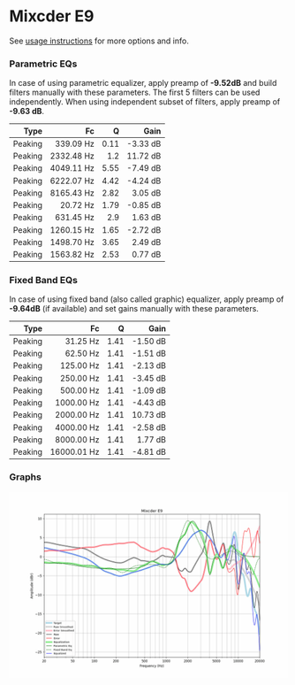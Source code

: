 # Mixcder E9
See [usage instructions](https://github.com/jaakkopasanen/AutoEq#usage) for more options and info.

### Parametric EQs
In case of using parametric equalizer, apply preamp of **-9.52dB** and build filters manually
with these parameters. The first 5 filters can be used independently.
When using independent subset of filters, apply preamp of **-9.63 dB**.

| Type    | Fc         |    Q | Gain     |
|--------:|-----------:|-----:|---------:|
| Peaking | 339.09 Hz  | 0.11 | -3.33 dB |
| Peaking | 2332.48 Hz | 1.2  | 11.72 dB |
| Peaking | 4049.11 Hz | 5.55 | -7.49 dB |
| Peaking | 6222.07 Hz | 4.42 | -4.24 dB |
| Peaking | 8165.43 Hz | 2.82 | 3.05 dB  |
| Peaking | 20.72 Hz   | 1.79 | -0.85 dB |
| Peaking | 631.45 Hz  | 2.9  | 1.63 dB  |
| Peaking | 1260.15 Hz | 1.65 | -2.72 dB |
| Peaking | 1498.70 Hz | 3.65 | 2.49 dB  |
| Peaking | 1563.82 Hz | 2.53 | 0.77 dB  |

### Fixed Band EQs
In case of using fixed band (also called graphic) equalizer, apply preamp of **-9.64dB**
(if available) and set gains manually with these parameters.

| Type    | Fc          |    Q | Gain     |
|--------:|------------:|-----:|---------:|
| Peaking | 31.25 Hz    | 1.41 | -1.50 dB |
| Peaking | 62.50 Hz    | 1.41 | -1.51 dB |
| Peaking | 125.00 Hz   | 1.41 | -2.13 dB |
| Peaking | 250.00 Hz   | 1.41 | -3.45 dB |
| Peaking | 500.00 Hz   | 1.41 | -1.09 dB |
| Peaking | 1000.00 Hz  | 1.41 | -4.43 dB |
| Peaking | 2000.00 Hz  | 1.41 | 10.73 dB |
| Peaking | 4000.00 Hz  | 1.41 | -2.58 dB |
| Peaking | 8000.00 Hz  | 1.41 | 1.77 dB  |
| Peaking | 16000.01 Hz | 1.41 | -4.81 dB |

### Graphs
![](./Mixcder%20E9.png)